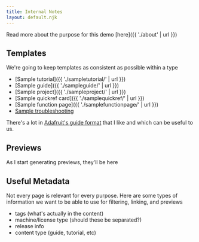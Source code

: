 ```yaml
---
title: Internal Notes
layout: default.njk
---
```


Read more about the purpose for this demo [here]({{ './about' | url }})

## Templates

We're going to keep templates as consistent as possible within a type

- [Sample tutorial]({{ './sampletutorial/' | url }})
- [Sample guide]({{ './sampleguide/' | url }})
- [Sample project]({{ './sampleproject/' | url }})
- [Sample quickref card]({{ './samplequickref/' | url }})
- [Sample function page]({{ './samplefunctionpage/' | url }})
- [Sample troubleshooting][def]




There's a lot in [Adafruit's guide format](https://learn.adafruit.com/collins-lab-midi) that I like and which can be useful to us.

## Previews

As I start generating previews, they'll be here

## Useful Metadata

Not every page is relevant for every purpose. Here are some types of information we want to be able to use for filtering, linking, and previews

- tags (what's actually in the content)
- machine/license type (should these be separated?)
- release info
- content type (guide, tutorial, etc)

[def]: #